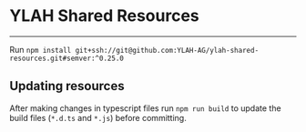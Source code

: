 # YLAH Shared Resources

---

Run `npm install git+ssh://git@github.com:YLAH-AG/ylah-shared-resources.git#semver:^0.25.0`

## Updating resources

After making changes in typescript files run `npm run build` to update the build files (`*.d.ts` and `*.js`) before committing.
